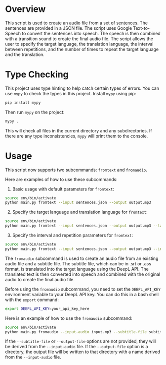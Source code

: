 # Overview

This script is used to create an audio file from a set of sentences. The sentences are provided in a JSON file. The script uses Google Text-to-Speech to convert the sentences into speech. The speech is then combined with a transition sound to create the final audio file. The script allows the user to specify the target language, the translation language, the interval between repetitions, and the number of times to repeat the target language and the translation.

# Type Checking

This project uses type hinting to help catch certain types of errors. You can use `mypy` to check the types in this project. Install `mypy` using pip:

```bash
pip install mypy
```

Then run `mypy` on the project:

```bash
mypy .
```

This will check all files in the current directory and any subdirectories. If there are any type inconsistencies, `mypy` will print them to the console.

# Usage

This script now supports two subcommands: `fromtext` and `fromaudio`.

Here are examples of how to use these subcommands:

1. Basic usage with default parameters for `fromtext`:

```bash
source env/bin/activate
python main.py fromtext --input sentences.json --output output.mp3
```

2. Specify the target language and translation language for `fromtext`:

```bash
source env/bin/activate
python main.py fromtext --input sentences.json --output output.mp3 --target-lang ja --tr-lang en
```

3. Specify the interval and repetition parameters for `fromtext`:

```bash
source env/bin/activate
python main.py fromtext --input sentences.json --output output.mp3 --interval 2000 --target-repeat 2 --translation-repeat 2
```

The `fromaudio` subcommand is used to create an audio file from an existing audio file and a subtitle file. The subtitle file, which can be in .srt or .ass format, is translated into the target language using the DeepL API. The translated text is then converted into speech and combined with the original audio to create the final audio file.

Before using the `fromaudio` subcommand, you need to set the `DEEPL_API_KEY` environment variable to your DeepL API key. You can do this in a bash shell with the `export` command:

```bash
export DEEPL_API_KEY=your_api_key_here
```

Here is an example of how to use the `fromaudio` subcommand:

```bash
source env/bin/activate
python main.py fromaudio --input-audio input.mp3 --subtitle-file subtitles.srt --output-file output.mp3 --transition-sound ding.mp3 --repeat-count 2 --tr-lang en
```

If the `--subtitle-file` or `--output-file` options are not provided, they will be derived from the `--input-audio` file. If the `--output-file` option is a directory, the output file will be written to that directory with a name derived from the `--input-audio` file.
